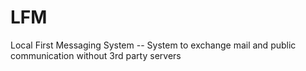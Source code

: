 # LFM
Local First Messaging System -- System to exchange mail and public communication without 3rd party servers
